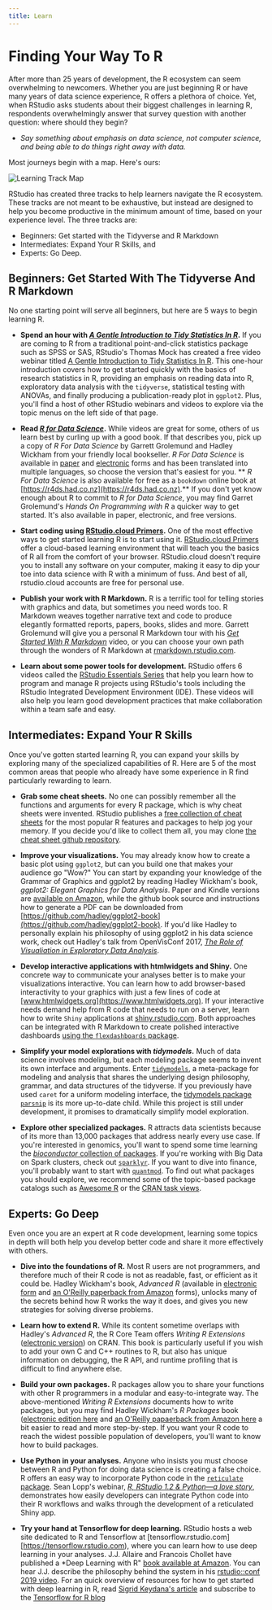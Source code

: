 ```yaml
---
title: Learn
---
```


# Finding Your Way To R
After more than 25 years of development, the R ecosystem can seem overwhelming to newcomers. Whether you are just beginning R or have many years of data science experience, R offers a plethora of choice. Yet, when RStudio asks students about their biggest challenges in learning R, respondents overwhelmingly answer that survey question with another question: where should they begin?

- *Say something about emphasis on data science, not computer science, and being able to do things right away with data.*

Most journeys begin with a map. Here's ours:

![Learning Track Map](/images/learn-map.png)

RStudio has created three tracks to help learners navigate the R ecosystem. These tracks are not meant to be exhaustive, but instead are designed to help you become productive in the minimum amount of time, based on your experience level. The three tracks are:

* Beginners: Get started with the Tidyverse and R Markdown
* Intermediates: Expand Your R Skills, and 
* Experts: Go Deep.

## Beginners: Get Started With The Tidyverse And R Markdown 

No one starting point will serve all beginners, but here are 5 ways to begin learning R.

- __Spend an hour with [*A Gentle Introduction to Tidy Statistics In R*](https://resources.rstudio.com/webinars/a-gentle-introduction-to-tidy-statistics-in-r).__ If you are coming to R from a traditional point-and-click statistics package such as SPSS or SAS, RStudio's Thomas Mock has created a free video webinar titled [A Gentle Introduction to Tidy Statistics In R](https://resources.rstudio.com/webinars/a-gentle-introduction-to-tidy-statistics-in-r). This one-hour introduction covers how to get started quickly with the basics of research statistics in R, providing an emphasis on reading data into R, exploratory data analysis with the `tidyverse`, statistical testing with ANOVAs, and finally producing a publication-ready plot in `ggplot2`. Plus, you'll find a host of other RStudio webinars and videos to explore via the topic menus on the left side of that page.

- __Read [*R for Data Science*](https://r4ds.had.co.nz).__ While videos are great for some, others of us learn best by curling up with a good book. If that describes you, pick up a copy of *R For Data Science* by Garrett Grolemund and Hadley Wickham from your friendly local bookseller. *R For Data Science* is available in [paper](https://www.amazon.com/Data-Science-Transform-Visualize-Model-dp-1491910399/dp/1491910399/ref=mt_paperback?_encoding=UTF8&me=&qid=1562083100) and [electronic](https://www.amazon.com/Data-Science-Transform-Visualize-Model-ebook-dp-B01NAJAEN5/dp/B01NAJAEN5/ref=mt_kindle?_encoding=UTF8&me=&qid=1562083100) forms and has been translated into multiple languages, so choose the version that's easiest for you. ** *R For Data Science* is also available for free as a `bookdown` online book at [https://r4ds.had.co.nz](https://r4ds.had.co.nz).** If you don't yet know enough about R to commit to *R for Data Science*, you may find Garret Grolemund's *Hands On Programming with R* a quicker way to get started. It's also available in paper, electronic, and free versions.

- __Start coding using [RStudio.cloud Primers](https://rstudio.cloud/learn/primers).__ One of the most effective ways to get started learning R is to start using it. [RStudio.cloud Primers](https://rstudio.cloud/learn/primers) offer a cloud-based learning environment that will teach you the basics of R all from the comfort of your browser. RStudio.cloud doesn't require you to install any software on your computer, making it easy to dip your toe into data science with R with a minimum of fuss. And best of all, rstudio.cloud accounts are free for personal use.

- __Publish your work with R Markdown.__ R is a terrific tool for telling stories with graphics and data, but sometimes you need words too. R Markdown weaves together narrative text and code to produce elegantly formatted reports, papers, books, slides and more. Garrett Grolemund will give you a personal R Markdown tour with his [*Get Started With R Markdown*](https://resources.rstudio.com/the-essentials-of-data-science/getting-started-with-r-markdown-60-02) video, or you can choose your own path through the wonders of R Markdown at [rmarkdown.rstudio.com](https://rmarkdown.rstudio.com).

- __Learn about some power tools for development.__ RStudio offers 6 videos called the [RStudio Essentials Series](https://resources.rstudio.com) that help you learn how to program and manage R projects using RStudio's tools including the RStudio Integrated Development Environment (IDE). These videos will also help you learn good development practices that make collaboration within a team safe and easy.

## Intermediates: Expand Your R Skills

Once you've gotten started learning R, you can expand your skills by exploring many of the specialized capabilities of R. Here are 5 of the most common areas that people who already have some experience in R find particularly rewarding to learn.

- __Grab some cheat sheets.__ No one can possibly remember all the functions and arguments for every R package, which is why cheat sheets were invented. RStudio publishes a [free collection of cheat sheets](https://www.rstudio.com/resources/cheatsheets/) for the most popular R features and packages to help jog your memory. If you decide you'd like to collect them all, you may clone [the cheat sheet github repository](https://www.rstudio.com/resources/cheatsheets/). 

- __Improve your visualizations.__ You may already know how to create a basic plot using `ggplot2`, but can you build one that makes your audience go "Wow?" You can start by expanding your knowledge of the Grammar of Graphics and ggplot2 by reading Hadley Wickham's book, *ggplot2: Elegant Graphics for Data Analysis*. Paper and Kindle versions are [available on Amazon](https://www.amazon.com/ggplot2-Elegant-Graphics-Data-Analysis-ebook/dp/B01GVCRF6M), while the github book source and instructions how to generate a PDF can be downloaded from [https://github.com/hadley/ggplot2-book](https://github.com/hadley/ggplot2-book). If you'd like Hadley to personally explain his philosophy of using ggplot2 in his data science work, check out Hadley's talk from OpenVisConf 2017, [ *The Role of Visualiation in Exploratory Data Analysis*](https://youtu.be/ZdPNBF6GWBw).

- __Develop interactive applications with htmlwidgets and Shiny.__ One concrete way to communicate your analyses better is to make your visualizations interactive. You can learn how to add browser-based interactivity to your graphics with just a few lines of code at [www.htmlwidgets.org](https://www.htmlwidgets.org). If your interactive needs demand help from R code that needs to run on a server, learn how to write `Shiny` applications at [shiny.rstudio.com](shiny.rstudio.com). Both approaches can be integrated with R Markdown to create polished interactive dashboards [using the `flexdashboards` package](https://rmarkdown.rstudio.com/flexdashboard/).

-	__Simplify your model explorations with *tidymodels*.__ Much of data science involves modeling, but each modeling package seems to invent its own interface and arguments. Enter [`tidymodels`](https://github.com/tidymodels), a meta-package for modeling and analysis that shares the underlying design philosophy, grammar, and data structures of the tidyverse. If you previously have used `caret` for a uniform modeling interface, the [tidymodels package `parsnip`](https://tidymodels.github.io/parsnip/) is its more up-to-date child. While this project is still under development, it promises to dramatically simplify model exploration.

- __Explore other specialized packages.__ R attracts data scientists because of its more than 13,000 packages that address nearly every use case. If you're interested in genomics, you'll want to spend some time learning the [*bioconductor* collection of packages](https://bioconductor.org/). If you're working with Big Data on Spark clusters, check out [`sparklyr`](https://sparklyr.rstudio.com). If you want to dive into finance, you'll probably want to start with [`quantmod`](http://www.quantmod.com). To find out what packages you should explore, we recommend some of the topic-based package catalogs such as [Awesome R](https://awesome-r.com/) or the [CRAN task views](https://cran.r-project.org/web/views/).

## Experts: Go Deep
Even once you are an expert at R code development, learning some topics in depth will both help you develop better code and share it more effectively with others.

- __Dive into the foundations of R.__ Most R users are not programmers, and therefore much of their R code is not as readable, fast, or efficient as it could be. Hadley Wickham's book, *Advanced R* (available in [electronic form](http://adv-r.had.co.nz) and [an O'Reilly paperback from Amazon](http://amzn.com/1466586966?tag=devtools-20) forms), unlocks many of the secrets behind how R works the way it does, and gives you new strategies for solving diverse problems.

- __Learn how to extend R.__ While its content sometime overlaps with Hadley's *Advanced R*, the R Core Team offers *Writing R Extensions* ([electronic version](https://cran.r-project.org/doc/manuals/r-release/R-exts.html)) on CRAN. This book is particularly useful if you wish to add your own C and C++ routines to R, but also has unique information on debugging, the R API, and runtime profiling that is difficult to find anywhere else.

- __Build your own packages.__ R packages allow you to share your functions with other R programmers in a modular and easy-to-integrate way. The above-mentioned *Writing R Extensions* documents how to write packages, but you may find Hadley Wickham's *R Packages* book ([electronic edition here](http://r-pkgs.had.co.nz/package.html) and [an O'Reilly papaerback from Amazon here](https://www.amazon.com/dp/1491910593/ref=cm_sw_su_dp?tag=r-pkgs-20) a bit easier to read and more step-by-step. If you want your R code to reach the widest possible population of developers, you'll want to know how to build packages.

- __Use Python in your analyses.__ Anyone who insists you must choose between R and Python for doing data science is creating a false choice. R offers an easy way to incorporate Python code in the [`reticulate` package](https://rstudio.github.io/reticulate). Sean Lopp's webinar, [*R, RStudio 1.2 & Python—a love story*](https://resources.rstudio.com/webinars/r-rstudio-1-2-amp-python-a-love-story-sean-lopp), demonstrates how easily developers can integrate Python code into their R workflows and walks through the development of a reticulated Shiny app.

- __Try your hand at Tensorflow for deep learning.__ RStudio hosts a web site dedicated to R and Tensorflow at [tensorflow.rstudio.com][https://tensorflow.rstudio.com), where you can learn how to use deep learning in your analyses. 
J.J. Allaire and Francois Chollet have published a *Deep Learning with R" [book available at Amazon](https://www.amazon.com/Deep-Learning-R-Francois-Chollet/dp/161729554X). You can hear J.J. describe the philosophy behind the system in his [rstudio::conf 2019 video](https://www.rstudio.com/resources/videos/machine-learning-with-tensorflow-and-r/). For an quick overview of  resources for how to get started with deep learning in R, read [Sigrid Keydana's article](https://blog.rstudio.com/2018/09/12/getting-started-with-deep-learning-in-r/) and subscribe to the [Tensorflow for R blog](https://blogs.rstudio.com/tensorflow/)



